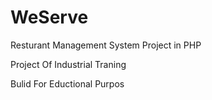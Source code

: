 # WeServe

 Resturant Management System Project in PHP

Project Of Industrial Traning

Bulid For Eductional Purpos
